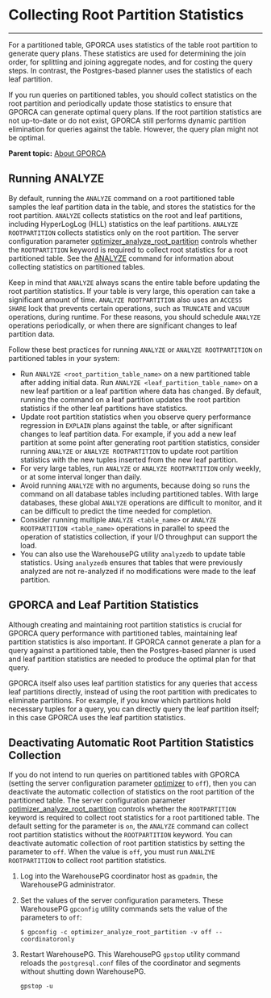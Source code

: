 # Collecting Root Partition Statistics
---

For a partitioned table, GPORCA uses statistics of the table root partition to generate query plans. These statistics are used for determining the join order, for splitting and joining aggregate nodes, and for costing the query steps. In contrast, the Postgres-based planner uses the statistics of each leaf partition.

If you run queries on partitioned tables, you should collect statistics on the root partition and periodically update those statistics to ensure that GPORCA can generate optimal query plans. If the root partition statistics are not up-to-date or do not exist, GPORCA still performs dynamic partition elimination for queries against the table. However, the query plan might not be optimal.

**Parent topic:** [About GPORCA](../../query/topics/query-piv-optimizer.html)

## <a id="topic_w1y_srn_wbb"></a>Running ANALYZE

By default, running the `ANALYZE` command on a root partitioned table samples the leaf partition data in the table, and stores the statistics for the root partition. `ANALYZE` collects statistics on the root and leaf partitions, including HyperLogLog \(HLL\) statistics on the leaf partitions. `ANALYZE ROOTPARTITION` collects statistics only on the root partition. The server configuration parameter [optimizer\_analyze\_root\_partition](../../../ref_guide/config_params/guc-list.html) controls whether the `ROOTPARTITION` keyword is required to collect root statistics for a root partitioned table. See the [ANALYZE](../../../ref_guide/sql_commands/ANALYZE.html) command for information about collecting statistics on partitioned tables.

Keep in mind that `ANALYZE` always scans the entire table before updating the root partition statistics. If your table is very large, this operation can take a significant amount of time. `ANALYZE ROOTPARTITION` also uses an `ACCESS SHARE` lock that prevents certain operations, such as `TRUNCATE` and `VACUUM` operations, during runtime. For these reasons, you should schedule `ANALYZE` operations periodically, or when there are significant changes to leaf partition data.

Follow these best practices for running `ANALYZE` or `ANALYZE ROOTPARTITION` on partitioned tables in your system:

-   Run `ANALYZE <root_partition_table_name>` on a new partitioned table after adding initial data. Run `ANALYZE <leaf_partition_table_name>` on a new leaf partition or a leaf partition where data has changed. By default, running the command on a leaf partition updates the root partition statistics if the other leaf partitions have statistics.
-   Update root partition statistics when you observe query performance regression in `EXPLAIN` plans against the table, or after significant changes to leaf partition data. For example, if you add a new leaf partition at some point after generating root partition statistics, consider running `ANALYZE` or `ANALYZE ROOTPARTITION` to update root partition statistics with the new tuples inserted from the new leaf partition.
-   For very large tables, run `ANALYZE` or `ANALYZE ROOTPARTITION` only weekly, or at some interval longer than daily.
-   Avoid running `ANALYZE` with no arguments, because doing so runs the command on all database tables including partitioned tables. With large databases, these global `ANALYZE` operations are difficult to monitor, and it can be difficult to predict the time needed for completion.
-   Consider running multiple `ANALYZE <table_name>` or `ANALYZE ROOTPARTITION <table_name>` operations in parallel to speed the operation of statistics collection, if your I/O throughput can support the load.
-   You can also use the WarehousePG utility `analyzedb` to update table statistics. Using `analyzedb` ensures that tables that were previously analyzed are not re-analyzed if no modifications were made to the leaf partition.

## <a id="topic_h2x_hks_wbb"></a>GPORCA and Leaf Partition Statistics

Although creating and maintaining root partition statistics is crucial for GPORCA query performance with partitioned tables, maintaining leaf partition statistics is also important. If GPORCA cannot generate a plan for a query against a partitioned table, then the Postgres-based planner is used and leaf partition statistics are needed to produce the optimal plan for that query.

GPORCA itself also uses leaf partition statistics for any queries that access leaf partitions directly, instead of using the root partition with predicates to eliminate partitions. For example, if you know which partitions hold necessary tuples for a query, you can directly query the leaf partition itself; in this case GPORCA uses the leaf partition statistics.

## <a id="topic_r5d_hv1_kr"></a>Deactivating Automatic Root Partition Statistics Collection

If you do not intend to run queries on partitioned tables with GPORCA \(setting the server configuration parameter [optimizer](../../../ref_guide/config_params/guc-list.html) to `off`\), then you can deactivate the automatic collection of statistics on the root partition of the partitioned table. The server configuration parameter [optimizer\_analyze\_root\_partition](../../../ref_guide/config_params/guc-list.html) controls whether the `ROOTPARTITION` keyword is required to collect root statistics for a root partitioned table. The default setting for the parameter is `on`, the `ANALYZE` command can collect root partition statistics without the `ROOTPARTITION` keyword. You can deactivate automatic collection of root partition statistics by setting the parameter to `off`. When the value is `off`, you must run `ANALZYE ROOTPARTITION` to collect root partition statistics.

1.  Log into the WarehousePG coordinator host as `gpadmin`, the WarehousePG administrator.
2.  Set the values of the server configuration parameters. These WarehousePG `gpconfig` utility commands sets the value of the parameters to `off`:

    ```
    $ gpconfig -c optimizer_analyze_root_partition -v off --coordinatoronly
    ```

3.  Restart WarehousePG. This WarehousePG `gpstop` utility command reloads the `postgresql.conf` files of the coordinator and segments without shutting down WarehousePG.

    ```
    gpstop -u
    ```


